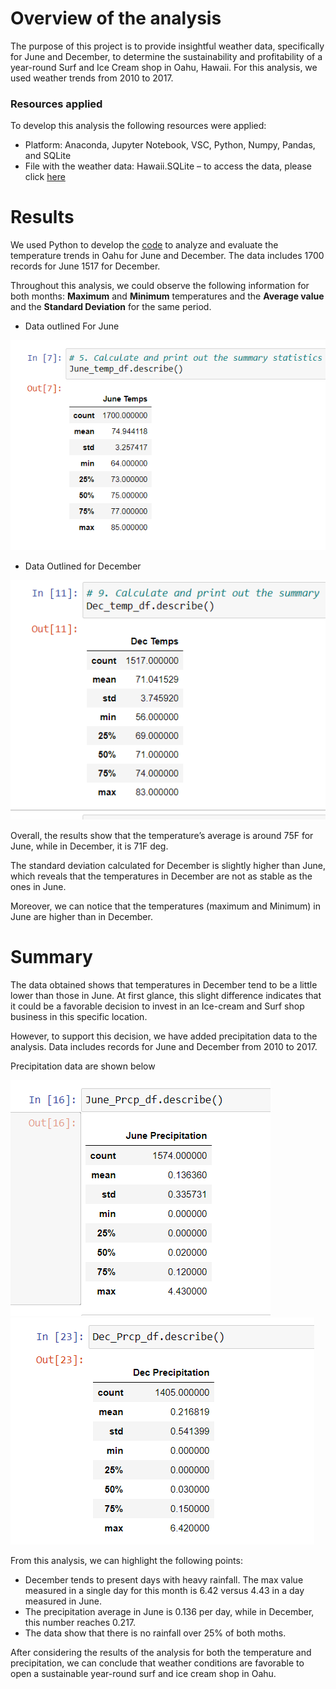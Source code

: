 # Overview of the analysis

The purpose of this project is to provide insightful weather data, specifically for June and December, to determine the sustainability and profitability of a year-round Surf and Ice Cream shop in Oahu, Hawaii.  For this analysis, we used weather trends from 2010 to 2017.

### Resources applied
To develop this analysis the following resources were applied:

- Platform: Anaconda, Jupyter Notebook, VSC, Python, Numpy, Pandas, and SQLite
- File with the weather data: Hawaii.SQLite – to access the data, please click [here](https://github.com/Marietas/surfs_up/blob/main/SurfsUp_Challenge.ipynb)

# Results

We used Python to develop the [code](https://github.com/Marietas/surfs_up/blob/main/SurfsUp_Challenge.ipynb) to analyze and evaluate the temperature trends in Oahu for June and December. The data includes 1700 records for June 1517 for December. 

Throughout this analysis, we could observe the following information for both months: **Maximum** and **Minimum** temperatures and the **Average value** and the **Standard Deviation** for the same period.

- Data outlined For June

![](https://github.com/Marietas/surfs_up/blob/main/Resources/Summary%20June.PNG)

- Data Outlined for December

![](https://github.com/Marietas/surfs_up/blob/main/Resources/Summary%20December.PNG)

Overall, the results show that the temperature’s average is around 75F  for June, while in December, it is 71F deg. 

The standard deviation calculated for December is slightly higher than  June, which reveals that the temperatures in December are not as stable as the ones in June.

Moreover, we can notice that the temperatures (maximum and Minimum) in June are higher than in December. 

# Summary

The data obtained shows that temperatures in  December tend to be a little lower than those in June.  At first glance, this slight difference indicates that it could be a favorable decision to invest in an Ice-cream and Surf shop business in this specific location.

However, to support this decision, we have added precipitation data to the analysis. Data includes records for June and December from 2010 to 2017. 

Precipitation data are shown below

![](https://github.com/Marietas/surfs_up/blob/main/Resources/June%20Precipitation.PNG)
![](https://github.com/Marietas/surfs_up/blob/main/Resources/Dec%20Precipitation.PNG)


From this analysis, we can highlight the following points:

- December tends to present days with heavy rainfall.  The max value measured in a single day for this month is 6.42 versus 4.43 in a day measured in June.
- The precipitation average in June is 0.136 per day, while in December, this number reaches 0.217.
- The data show that there is no rainfall over 25% of both moths. 

After considering the results of the analysis for both the temperature and precipitation, we can conclude that weather conditions are favorable to open a sustainable year-round surf and ice cream shop in Oahu.
